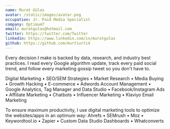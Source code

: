 ```yaml
---
name: Murat Gülas
avatar: /static/images/avatar.png
occupation: Jr. Paid Media Specialist
company: Optimum7
email: muratgulas@hotmail.com
twitter: https://twitter.com/Twitter
linkedin: https://www.linkedin.com/in/muratgulas
github: https://github.com/murtiurti4
---
```


Every decision I make is backed by data, research, and industry best practices. I read every Google algorithm update, track every paid social trend, and follow every marketing gossip tweet so you don't have to.

Digital Marketing • SEO/SEM Strategies • Market Research • Media Buying • Growth Hacking • E-commerce • Adwords Account Management • Google Analytics, Tag Manager and Data Studio • Facebook/Instagram Ads • Affiliate Marketing • Chatbots • Influencer Marketing • Klaviyo Email Marketing

To ensure maximum productivity, I use digital marketing tools to optimize the websites/apps in an optimum way:
Ahrefs • SEMrush • Moz • Keywordtool.io • Zapier • Custom Data Studio Dashboards • Whatconverts

